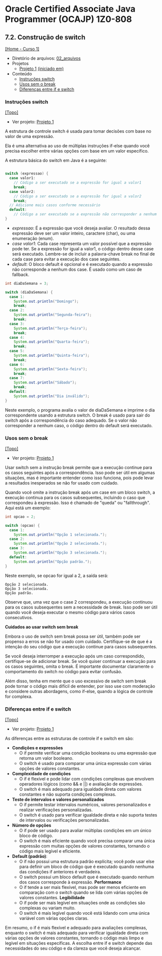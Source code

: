 # Oracle Certified Associate Java Programmer (OCAJP) 1Z0-808

## 7.2. Construção de switch
[[Home - Curso 1]](../../README.md#curso-1)<br />

- Diretório de arquivos: [02_arquivos](./02_arquivos/)
- Projetos
  - [Projeto 1](./02_arquivos/proj_01/) [(iniciado em)](#instruções-switch)
- Conteúdo
  - [Instruções switch](#instruções-switch)
  - [Usos sem o break](#usos-sem-o-break)
  - [Diferenças entre if e switch](#diferenças-entre-if-e-switch)

### Instruções switch
[[Topo]](#)<br />

- Ver projeto: [Projeto 1](./02_arquivos/proj_01/)

A estrutura de controle switch é usada para tomar decisões com base no valor de uma expressão.

Ela é uma alternativa ao uso de múltiplas instruções if-else quando você precisa escolher entre várias opções com base em um valor específico.

A estrutura básica do switch em Java é a seguinte:

```java

switch (expressao) {
  case valor1:
    // Código a ser executado se a expressão for igual a valor1
    break;
  case valor2:
    // Código a ser executado se a expressão for igual a valor2
    break;
  // Adicione mais casos conforme necessário
  default:
    // Código a ser executado se a expressão não corresponder a nenhum dos casos
}
```
- *expressao*: É a expressão que você deseja avaliar. O resultado dessa expressão deve ser um valor inteiro, caractere (char), ou uma enumeração (enum).
- *case valor1*: Cada case representa um valor possível que a expressão pode ter. Se a expressão for igual a valor1, o código dentro desse case será executado. Lembre-se de incluir a palavra-chave break no final de cada case para evitar a execução dos case seguintes.
- *default*: O bloco default é opcional e é executado quando a expressão não corresponde a nenhum dos case. É usado como um caso de fallback.

```java
int diaDaSemana = 3;

switch (diaDaSemana) {
  case 1:
    System.out.println("Domingo");
    break;
  case 2:
    System.out.println("Segunda-feira");
    break;
  case 3:
    System.out.println("Terça-feira");
    break;
  case 4:
    System.out.println("Quarta-feira");
    break;
  case 5:
    System.out.println("Quinta-feira");
    break;
  case 6:
    System.out.println("Sexta-feira");
    break;
  case 7:
    System.out.println("Sábado");
    break;
  default:
    System.out.println("Dia inválido");
}
```

Neste exemplo, o programa avalia o valor de diaDaSemana e imprime o dia correspondente usando a estrutura switch. O break é usado para sair do switch após a correspondência do caso adequado. Se o valor não corresponder a nenhum caso, o código dentro do default será executado.

### Usos sem o break
[[Topo]](#)<br />

- Ver projeto: [Projeto 1](./02_arquivos/proj_01/)

Usar switch sem a instrução break permite que a execução continue para os casos seguintes após a correspondência. Isso pode ser útil em algumas situações, mas é importante entender como isso funciona, pois pode levar a resultados inesperados se não for usado com cuidado.

Quando você omite a instrução break após um case em um bloco switch, a execução continua para os casos subsequentes, incluindo o caso que correspondeu à expressão. Isso é chamado de "queda" ou "fallthrough". Aqui está um exemplo:


```java
int opcao = 2;

switch (opcao) {
  case 1:
    System.out.println("Opção 1 selecionada.");
  case 2:
    System.out.println("Opção 2 selecionada.");
  case 3:
    System.out.println("Opção 3 selecionada.");
  default:
    System.out.println("Opção padrão.");
}
```

Neste exemplo, se opcao for igual a 2, a saída será:

```text
Opção 2 selecionada.
Opção 3 selecionada.
Opção padrão.
```

Observe que, uma vez que o case 2 correspondeu, a execução continuou para os casos subsequentes sem a necessidade de break. Isso pode ser útil quando você deseja executar o mesmo código para vários casos consecutivos.

**Cuidados ao usar switch sem break**

Embora o uso de switch sem break possa ser útil, também pode ser propenso a erros se não for usado com cuidado. Certifique-se de que é a intenção do seu código que a execução continue para casos subsequentes.

Se você deseja interromper a execução após um caso correspondido, certifique-se de adicionar break. Se você quiser continuar a execução para os casos seguintes, omita o break. É importante documentar claramente o comportamento do switch no código para evitar confusão.

Além disso, tenha em mente que o uso excessivo de switch sem break pode tornar o código mais difícil de entender, por isso use com moderação e considere outras abordagens, como if-else, quando a lógica de controle for complexa.

### Diferenças entre if e switch
[[Topo]](#)<br />

- Ver projeto: [Projeto 1](./02_arquivos/proj_01/)

As diferenças entre as estruturas de controle if e switch em são:

- **Condições e expressões**
  - O if permite verificar uma condição booleana ou uma expressão que retorna um valor booleano.
  - O switch é usado para comparar uma única expressão com várias opções de valores constantes.
- **Complexidade de condições**
  - O if é flexível e pode lidar com condições complexas que envolvem operadores lógicos (como && e ||) e avaliação de expressões.
  - O switch é mais adequado para igualdade direta com valores constantes e não suporta condições complexas.
- **Teste de intervalos e valores personalizados**
  - O if permite testar intervalos numéricos, valores personalizados e realizar verificações personalizadas.
  - O switch é usado para verificar igualdade direta e não suporta testes de intervalos ou verificações personalizadas.
- **Número de opções**
  - O if pode ser usado para avaliar múltiplas condições em um único bloco de código.
  - O switch é mais eficiente quando você precisa comparar uma única expressão com muitas opções de valores constantes, tornando o código mais legível e eficiente.
- **Default (padrão)**:
  - O if não possui uma estrutura padrão explícita; você pode usar else para definir um bloco de código que é executado quando nenhuma das condições if anteriores é verdadeira.
  - O switch possui um bloco default que é executado quando nenhum dos casos corresponde à expressão.
**Performance**
  - O if tende a ser mais flexível, mas pode ser menos eficiente em comparação com o switch quando se lida com várias opções de valores constantes.
**Legibilidade**
  - O if pode ser mais legível em situações onde as condições são complexas ou variam muito.
  - O switch é mais legível quando você está lidando com uma única variável com várias opções claras.

Em resumo, o if é mais flexível e adequado para avaliações complexas, enquanto o switch é mais adequado para verificar igualdade direta com várias opções de valores constantes, tornando o código mais limpo e legível em situações específicas. A escolha entre if e switch depende das necessidades do seu código e da clareza que você deseja alcançar.
